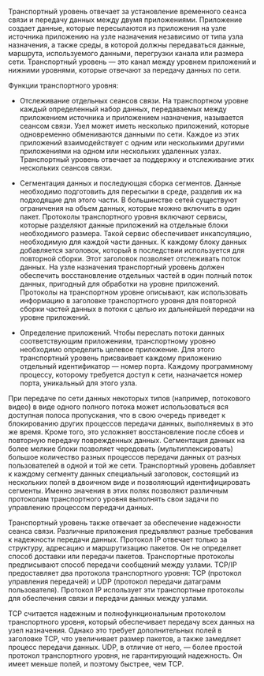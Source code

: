Транспортный уровень отвечает за установление временного сеанса связи и передачу данных между двумя приложениями. Приложение создает данные, которые пересылаются из приложения на узле источника приложению на узле назначения независимо от типа узла назначения, а также среды, в которой должны передаваться данные, маршрута, используемого данными, перегрузки канала или размера сети. Транспортный уровень — это канал между уровнем приложений и нижними уровнями, которые отвечают за передачу данных по сети.

Функции транспортного уровня:

- Отслеживание отдельных сеансов связи. На транспортном уровне каждый определенный набор данных, передаваемых между приложением источника и приложением назначения, называется сеансом связи. Узел может иметь несколько приложений, которые одновременно обмениваются данными по сети. Каждое из этих приложений взаимодействует с одним или несколькими другими приложениями на одном или нескольких удаленных узлах. Транспортный уровень отвечает за поддержку и отслеживание этих нескольких сеансов связи.

- Сегментация данных и последующая сборка сегментов. Данные необходимо подготовить для пересылки в среде, разделив их на подходящие для этого части. В большинстве сетей существуют ограничения на объем данных, которые можно включить в один пакет. Протоколы транспортного уровня включают сервисы, которые разделяют данные приложений на отдельные блоки необходимого размера. Такой сервис обеспечивает инкапсуляцию, необходимую для каждой части данных. К каждому блоку данных добавляется заголовок, который в последствии используется для повторной сборки. Этот заголовок позволяет отслеживать поток данных. На узле назначения транспортный уровень должен обеспечить восстановление отдельных частей в один полный поток данных, пригодный для обработки на уровне приложений. Протоколы на транспортном уровне описывают, как использовать информацию в заголовке транспортного уровня для повторной сборки частей данных в потоки с целью их дальнейшей передачи на уровне приложений.

- Определение приложений. Чтобы переслать потоки данных соответствующим приложениям, транспортному уровню необходимо определить целевое приложение. Для этого транспортный уровень присваивает каждому приложению отдельный идентификатор — номер порта. Каждому программному процессу, которому требуется доступ к сети, назначается номер порта, уникальный для этого узла.

При передаче по сети данных некоторых типов (например, потокового видео) в виде одного полного потока может использоваться вся доступная полоса пропускания, что в свою очередь приведет к блокированию других процессов передачи данных, выполняемых в это же время. Кроме того, это усложняет восстановление после сбоев и повторную передачу поврежденных данных. Cегментация данных на более мелкие блоки позволяет чередовать (мультиплексировать) большое количество разных процессов передачи данных от разных пользователей в одной и той же сети. Транспортный уровень добавляет к каждому сегменту данных специальный заголовок, состоящий из нескольких полей в двоичном виде и позволяющий идентифицировать сегменты. Именно значения в этих полях позволяют различным протоколам транспортного уровня выполнять свои задачи по управлению процессом передачи данных.

Транспортный уровень также отвечает за обеспечение надежности сеанса связи. Различные приложения предъявляют разные требования к надежности передачи данных. Протокол IP отвечает только за структуру, адресацию и маршрутизацию пакетов. Он не определяет способ доставки или передачи пакетов. Транспортные протоколы предписывают способ передачи сообщений между узлами. TCP/IP предоставляет два протокола транспортного уровня: TCP (протокол управления передачей) и UDP (протокол передачи датаграмм пользователя). Протокол IP использует эти транспортные протоколы для обеспечения связи и передачи данных между узлами.

TCP считается надежным и полнофункциональным протоколом транспортного уровня, который обеспечивает передачу всех данных на узел назначения. Однако это требует дополнительных полей в заголовке TCP, что увеличивает размер пакетов, а также замедляет процесс передачи данных. UDP, в отличие от него, — более простой протокол транспортного уровня, не гарантирующий надежность. Он имеет меньше полей, и поэтому быстрее, чем TCP.